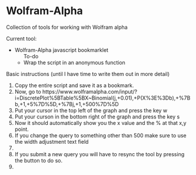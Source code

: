# Wolfram-Alpha
Collection of tools for working with Wolfram alpha


Current tool:

<ul>
  <li> Wolfram-Alpha javascript bookmarklet
    <ul> To-do
      <li>Wrap the script in an anonymous function</li>
    </ul>
  </li>
</ul>



Basic instructions (until I have time to write them out in more detail)

<ol>
  <li>Copy the entire script and save it as a bookmark. </li>
  <li>Now, go to 
https://www.wolframalpha.com/input/?i=DiscretePlot%5BTable%5BX~Binomial(j,+0.01),+P(X%3E%3Db),+%7Bb,+1,+5%7D%5D,+%7Bj,+1,+500%7D%5D </li>
  <li>Put your cursor in the top left of the graph and press the key w</li>
  <li>Put your curson in the bottom right of the graph and press the key s</li>
  <li>Now it should automatically show you the x value and the % at that x,y point.</li> 
  <li>If you change the query to something other than 500 make sure to use the width adjustment text field<li>
  <li>If you submit a new query you will have to resync the tool by pressing the button to do so.<li>
 </ol>

